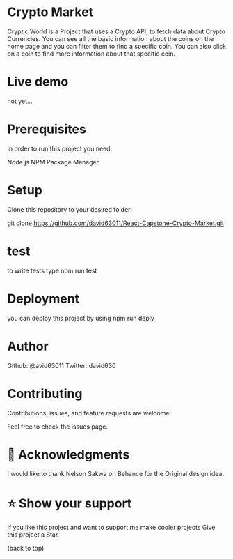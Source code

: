 # Crypto Market

Cryptic World is a Project that uses a Crypto API, to fetch data about Crypto Currencies. You can see all the basic information about the coins on the home page and you can filter them to find a specific coin. You can also click on a coin to find more information about that specific coin.

# Live demo

not yet...

# Prerequisites

In order to run this project you need:

Node.js
NPM Package Manager

# Setup

Clone this repository to your desired folder:

git clone https://github.com/david63011/React-Capstone-Crypto-Market.git

# test

to write tests type npm run test

# Deployment

you can deploy this project by using npm run deply

# Author

Github: @avid63011
Twitter: david630

# Contributing

Contributions, issues, and feature requests are welcome!

Feel free to check the issues page.

# 🙏 Acknowledgments

I would like to thank Nelson Sakwa on Behance for the Original design idea.

# ⭐️ Show your support

If you like this project and want to support me make cooler projects Give this project a Star.

(back to top)
